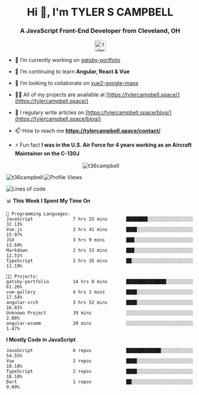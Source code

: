 <h1 align="center">Hi 👋, I'm TYLER S CAMPBELL</h1>
<h3 align="center">A JavaScript Front-End Developer from Cleveland, OH</h3>

<p align="center">
<a href="https://linkedin.com/in/tyler-campbell36" target="blank"><img align="center" src="https://cdn.jsdelivr.net/npm/simple-icons@3.0.1/icons/linkedin.svg" alt="tyler-campbell36" height="30" width="30" /></a>
</p>

- 🔭 I’m currently working on [gatsby-portfolio](https://github.com/t36campbell/gatsby-portfolio)

- 🌱 I’m continuing to learn **Angular, React & Vue**

- 👯 I’m looking to collaborate on [vue2-google-maps](https://github.com/Jeson-gk/vue2-google-maps)

- 👨‍💻 All of my projects are available at [https://tylercampbell.space/](https://tylercampbell.space/)

- 📝 I regulary write articles on [https://tylercampbell.space/blog/](https://tylercampbell.space/blog/)

- 📫 How to reach me **https://tylercampbell.space/contact/**

- ⚡ Fun fact **I was in the U.S. Air Force for 4 years working as an Aircraft Maintainer on the C-130J**

<div align="center">
    <p>&nbsp;<img align="center" src="https://github-readme-stats.vercel.app/api?username=t36campbell&show_icons=true" alt="t36campbell" /></p>
    <p><img align="left" src="https://github-readme-stats.vercel.app/api/top-langs/?username=t36campbell&layout=compact&hide=html" alt="t36campbell" /></p>
</div>

<!--START_SECTION:waka-->
![Profile Views](http://img.shields.io/badge/Profile%20Views-18-blue)

![Lines of code](https://img.shields.io/badge/From%20Hello%20World%20I%27ve%20Written-25.5%20million%20lines%20of%20code-blue)

📊 **This Week I Spent My Time On**

```text
💬 Programming Languages:
JavaScript               7 hrs 25 mins       ████████░░░░░░░░░░░░░░░░░   32.13%
Vue.js                   3 hrs 41 mins       ████░░░░░░░░░░░░░░░░░░░░░   15.97%
JSX                      3 hrs 9 mins        ███░░░░░░░░░░░░░░░░░░░░░░   13.69%
Markdown                 2 hrs 53 mins       ███░░░░░░░░░░░░░░░░░░░░░░   12.51%
TypeScript               2 hrs 35 mins       ██░░░░░░░░░░░░░░░░░░░░░░░   11.19%

🐱‍💻 Projects:
gatsby-portfolio         14 hrs 8 mins       ███████████████░░░░░░░░░░   61.26%
vue-gallery              4 hrs 2 mins        ████░░░░░░░░░░░░░░░░░░░░░   17.54%
angular-srch             3 hrs 52 mins       ████░░░░░░░░░░░░░░░░░░░░░   16.81%
Unknown Project          39 mins             ░░░░░░░░░░░░░░░░░░░░░░░░░   2.88%
angular-ecomm            20 mins             ░░░░░░░░░░░░░░░░░░░░░░░░░   1.47%

```

**I Mostly Code in JavaScript**

```text
JavaScript               6 repos             █████████████░░░░░░░░░░░░   54.55%
Vue                      2 repos             ████░░░░░░░░░░░░░░░░░░░░░   18.18%
TypeScript               2 repos             ████░░░░░░░░░░░░░░░░░░░░░   18.18%
Dart                     1 repos             ██░░░░░░░░░░░░░░░░░░░░░░░   9.09%

```

<!--END_SECTION:waka-->




